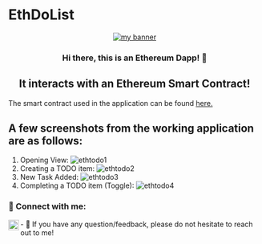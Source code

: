 # EthDoList
<p align="center">
  <a href="#" target="_blank" rel="noreferrer"><img src="https://user-images.githubusercontent.com/75166805/180826675-edbd4e42-774e-4907-b89f-5ba99f05fdbc.png" alt="my banner"></a>
</p>

<h3 align="center">
Hi there, this is an Ethereum Dapp! 👋
</h3>

<h2 align="center">
It interacts with an Ethereum Smart Contract!
</h2> 

<p>
The smart contract used in the application can be found <a href="https://rinkeby.etherscan.io/address/0x8f2BEA9e97F6e102B1F734a76921658b883cfb1C" target="_blank" rel="noreferrer">here.</a>
</p>


<h2 align="left">
A few screenshots from the working application are as follows:
</h2>

1. Opening View:
![ethtodo1](https://user-images.githubusercontent.com/75166805/181081711-bb9a73ed-cc51-466c-8c3a-bb31e60a1b78.png)
2. Creating a TODO item:
![ethtodo2](https://user-images.githubusercontent.com/75166805/181081733-b0f1feff-f784-41df-9124-f404fd832437.png)
3. New Task Added:
![ethtodo3](https://user-images.githubusercontent.com/75166805/181081751-ed9b81ca-ad83-48ff-ace8-4d7a77e3f801.png)
4. Completing a TODO item (Toggle):
![ethtodo4](https://user-images.githubusercontent.com/75166805/181081777-7b0c9d48-3462-46aa-a216-fa025593a5d5.png)




### 🤝 Connect with me:

<a href="https://www.linkedin.com/in/shagil-islam-184b61aa/"><img align="left" src="https://raw.githubusercontent.com/yushi1007/yushi1007/main/images/linkedin.svg" alt="Yu Shi | LinkedIn" width="21px"/></a>

<p></p>
- 💬 If you have any question/feedback, please do not hesitate to reach out to me!

